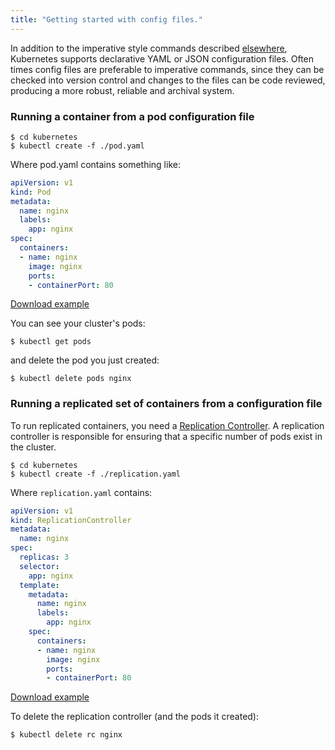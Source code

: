 ```yaml
---
title: "Getting started with config files."
---
```

In addition to the imperative style commands described [elsewhere](simple-nginx), Kubernetes
supports declarative YAML or JSON configuration files.  Often times config files are preferable
to imperative commands, since they can be checked into version control and changes to the files
can be code reviewed, producing a more robust, reliable and archival system.

### Running a container from a pod configuration file

```shell
$ cd kubernetes
$ kubectl create -f ./pod.yaml
```

Where pod.yaml contains something like:

<!-- BEGIN MUNGE: EXAMPLE pod.yaml -->

```yaml
apiVersion: v1
kind: Pod
metadata:
  name: nginx
  labels:
    app: nginx
spec:
  containers:
  - name: nginx
    image: nginx
    ports:
    - containerPort: 80
```

[Download example](pod.yaml)
<!-- END MUNGE: EXAMPLE pod.yaml -->

You can see your cluster's pods:

```shell
$ kubectl get pods
```

and delete the pod you just created:

```shell
$ kubectl delete pods nginx
```

### Running a replicated set of containers from a configuration file

To run replicated containers, you need a [Replication Controller](replication-controller).
A replication controller is responsible for ensuring that a specific number of pods exist in the
cluster.

```shell
$ cd kubernetes
$ kubectl create -f ./replication.yaml
```

Where `replication.yaml` contains:

<!-- BEGIN MUNGE: EXAMPLE replication.yaml -->

```yaml
apiVersion: v1
kind: ReplicationController
metadata:
  name: nginx
spec:
  replicas: 3
  selector:
    app: nginx
  template:
    metadata:
      name: nginx
      labels:
        app: nginx
    spec:
      containers:
      - name: nginx
        image: nginx
        ports:
        - containerPort: 80
```

[Download example](replication.yaml)
<!-- END MUNGE: EXAMPLE replication.yaml -->

To delete the replication controller (and the pods it created):

```shell
$ kubectl delete rc nginx
```